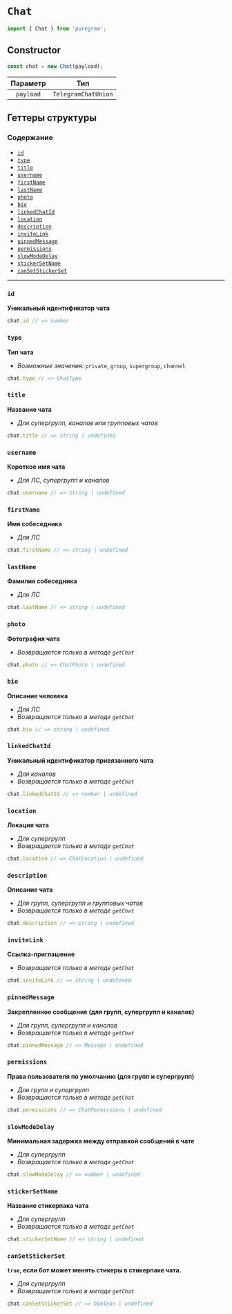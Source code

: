 # `Chat`

```ts
import { Chat } from 'puregram';
```

## Constructor

```ts
const chat = new Chat(payload);
```

| Параметр  |         Тип         |
| :-------: | :-----------------: |
| `payload` | `TelegramChatUnion` |

## Геттеры структуры

### Содержание

* [`id`](#id)
* [`type`](#type)
* [`title`](#title)
* [`username`](#username)
* [`firstName`](#firstname)
* [`lastName`](#lastname)
* [`photo`](#photo)
* [`bio`](#bio)
* [`linkedChatId`](#linkedchatid)
* [`location`](#location)
* [`description`](#description)
* [`inviteLink`](#invitelink)
* [`pinnedMessage`](#pinnedmessage)
* [`permissions`](#permissions)
* [`slowModeDelay`](#slowmodedelay)
* [`stickerSetName`](#stickersetname)
* [`canSetStickerSet`](#cansetstickerset)

---

### `id`

**Уникальный идентификатор чата**

```ts
chat.id // => number
```

### `type`

**Тип чата**

* _Возможные значения:_ `private`, `group`, `supergroup`, `channel`

```ts
chat.type // => ChatType
```

### `title`

**Название чата**

* _Для супергрупп, каналов или групповых чатов_

```ts
chat.title // => string | undefined
```

### `username`

**Короткое имя чата**

* _Для ЛС, супергрупп и каналов_

```ts
chat.username // => string | undefined
```

### `firstName`

**Имя собеседника**

* _Для ЛС_

```ts
chat.firstName // => string | undefined
```

### `lastName`

**Фамилия собеседника**

* _Для ЛС_

```ts
chat.lastName // => string | undefined
```

### `photo`

**Фотография чата**

* _Возвращается только в методе `getChat`_

```ts
chat.photo // => ChatPhoto | undefined
```

### `bio`

**Описание человека**

* _Для ЛС_
* _Возвращается только в методе `getChat`_

```ts
chat.bio // => string | undefined
```

### `linkedChatId`

**Уникальный идентификатор привязанного чата**

* _Для каналов_
* _Возвращается только в методе `getChat`_

```ts
chat.linkedChatId // => number | undefined
```

### `location`

**Локация чата**

* _Для супергрупп_
* _Возвращается только в методе `getChat`_

```ts
chat.location // => ChatLocation | undefined
```

### `description`

**Описание чата**

* _Для групп, супергрупп и групповых чатов_
* _Возвращается только в методе `getChat`_

```ts
chat.description // => string | undefined
```

### `inviteLink`

**Ссылка-приглашение**

* _Возвращается только в методе `getChat`_

```ts
chat.inviteLink // => string | undefined
```

### `pinnedMessage`

**Закрепленное сообщение (для групп, супергрупп и каналов)**

* _Для групп, супергрупп и каналов_
* _Возвращается только в методе `getChat`_

```ts
chat.pinnedMessage // => Message | undefined
```

### `permissions`

**Права пользователя по умолчанию (для групп и супергрупп)**

* _Для групп и супергрупп_
* _Возвращается только в методе `getChat`_

```ts
chat.permissions // => ChatPermissions | undefined
```

### `slowModeDelay`

**Минимальная задержка между отправкой сообщений в чате**

* _Для супергрупп_
* _Возвращается только в методе `getChat`_

```ts
chat.slowModeDelay // => number | undefined
```

### `stickerSetName`

**Название стикерпака чата**

* _Для супергрупп_
* _Возвращается только в методе `getChat`_

```ts
chat.stickerSetName // => string | undefined
```

### `canSetStickerSet`

**`true`, если бот может менять стикеры в стикерпаке чата.**

* _Для супергрупп_
* _Возвращается только в методе `getChat`_

```ts
chat.canSetStickerSet // => boolean | undefined
```